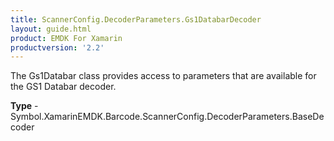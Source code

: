 ```yaml
---
title: ScannerConfig.DecoderParameters.Gs1DatabarDecoder
layout: guide.html
product: EMDK For Xamarin
productversion: '2.2'
---
```

The Gs1Databar class provides access to parameters that are available for the GS1 Databar decoder.

**Type** - Symbol.XamarinEMDK.Barcode.ScannerConfig.DecoderParameters.BaseDecoder








